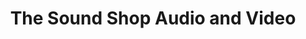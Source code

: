 ---
title: "The Sound Shop Audio and Video"
url: /colorado-springs/the-sound-shop-audio-and-video/
shop: electronics
---